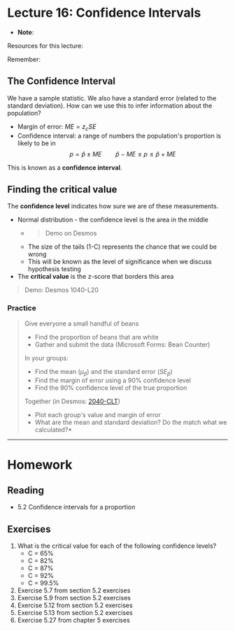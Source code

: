 # Lecture 16: Confidence Intervals
* __Note__: 

Resources for this lecture:

Remember:

## The Confidence Interval
We have a sample statistic. We also have a standard error (related to the standard deviation). How can we use this to infer information about the population?
* Margin of error:  $ME = z_c SE$
* Confidence interval: a range of numbers the population's proportion is likely to be in
$$p = \hat{p} \pm ME \qquad \hat{p} - ME \le p \le \hat{p} + ME$$

This is known as a __confidence interval__.

## Finding the critical value
The __confidence level__ indicates how sure we are of these measurements. 
* Normal distribution - the confidence level is the area in the middle
  * > Demo on Desmos
  * The size of the tails (1-C) represents the chance that we could be wrong
  * This will be known as the level of significance when we discuss hypothesis testing
* The __critical value__ is the z-score that borders this area

> Demo: Desmos 1040-L20

### Practice
> Give everyone a small handful of beans
> * Find the proportion of beans that are white
> * Gather and submit the data (Microsoft Forms: Bean Counter)
>
> In your groups:
>   * Find the mean ($\mu_\hat{p}$) and the standard error ($SE_\hat{p}$)
>   * Find the margin of error using a 90% confidence level
>   * Find the 90% confidence level of the true proportion
> 
> Together (in Desmos: [2040-CLT](https://www.desmos.com/calculator/ugpnvtiiyp))
>   * Plot each group's value and margin of error
>   * What are the mean and standard deviation? Do the match what we calculated?* 

-----
# Homework
## Reading
* 5.2 Confidence intervals for a proportion

## Exercises
1. What is the critical value for each of the following confidence levels?
    * C = 65%
    * C = 82%
    * C = 87%
    * C = 92%
    * C = 99.5%
2. Exercise 5.7 from section 5.2 exercises
3. Exercise 5.9 from section 5.2 exercises
4. Exercise 5.12 from section 5.2 exercises
5. Exercise 5.13 from section 5.2 exercises
6. Exercise 5.27 from chapter 5 exercises